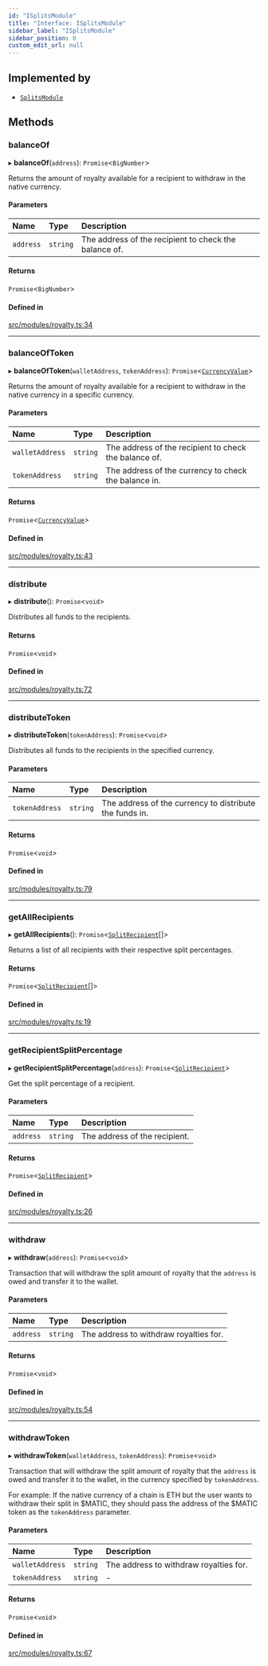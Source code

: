 ```yaml
---
id: "ISplitsModule"
title: "Interface: ISplitsModule"
sidebar_label: "ISplitsModule"
sidebar_position: 0
custom_edit_url: null
---
```


## Implemented by

- [`SplitsModule`](../classes/SplitsModule)

## Methods

### balanceOf

▸ **balanceOf**(`address`): `Promise`<`BigNumber`\>

Returns the amount of royalty available for a recipient
to withdraw in the native currency.

#### Parameters

| Name | Type | Description |
| :------ | :------ | :------ |
| `address` | `string` | The address of the recipient to check the balance of. |

#### Returns

`Promise`<`BigNumber`\>

#### Defined in

[src/modules/royalty.ts:34](https://github.com/PrasoonPratham/nftlabs-sdk-ts/blob/bd3e5c6/src/modules/royalty.ts#L34)

___

### balanceOfToken

▸ **balanceOfToken**(`walletAddress`, `tokenAddress`): `Promise`<[`CurrencyValue`](CurrencyValue)\>

Returns the amount of royalty available for a recipient
to withdraw in the native currency in a specific currency.

#### Parameters

| Name | Type | Description |
| :------ | :------ | :------ |
| `walletAddress` | `string` | The address of the recipient to check the balance of. |
| `tokenAddress` | `string` | The address of the currency to check the balance in. |

#### Returns

`Promise`<[`CurrencyValue`](CurrencyValue)\>

#### Defined in

[src/modules/royalty.ts:43](https://github.com/PrasoonPratham/nftlabs-sdk-ts/blob/bd3e5c6/src/modules/royalty.ts#L43)

___

### distribute

▸ **distribute**(): `Promise`<`void`\>

Distributes all funds to the recipients.

#### Returns

`Promise`<`void`\>

#### Defined in

[src/modules/royalty.ts:72](https://github.com/PrasoonPratham/nftlabs-sdk-ts/blob/bd3e5c6/src/modules/royalty.ts#L72)

___

### distributeToken

▸ **distributeToken**(`tokenAddress`): `Promise`<`void`\>

Distributes all funds to the recipients in the specified currency.

#### Parameters

| Name | Type | Description |
| :------ | :------ | :------ |
| `tokenAddress` | `string` | The address of the currency to distribute the funds in. |

#### Returns

`Promise`<`void`\>

#### Defined in

[src/modules/royalty.ts:79](https://github.com/PrasoonPratham/nftlabs-sdk-ts/blob/bd3e5c6/src/modules/royalty.ts#L79)

___

### getAllRecipients

▸ **getAllRecipients**(): `Promise`<[`SplitRecipient`](SplitRecipient)[]\>

Returns a list of all recipients with their
respective split percentages.

#### Returns

`Promise`<[`SplitRecipient`](SplitRecipient)[]\>

#### Defined in

[src/modules/royalty.ts:19](https://github.com/PrasoonPratham/nftlabs-sdk-ts/blob/bd3e5c6/src/modules/royalty.ts#L19)

___

### getRecipientSplitPercentage

▸ **getRecipientSplitPercentage**(`address`): `Promise`<[`SplitRecipient`](SplitRecipient)\>

Get the split percentage of a recipient.

#### Parameters

| Name | Type | Description |
| :------ | :------ | :------ |
| `address` | `string` | The address of the recipient. |

#### Returns

`Promise`<[`SplitRecipient`](SplitRecipient)\>

#### Defined in

[src/modules/royalty.ts:26](https://github.com/PrasoonPratham/nftlabs-sdk-ts/blob/bd3e5c6/src/modules/royalty.ts#L26)

___

### withdraw

▸ **withdraw**(`address`): `Promise`<`void`\>

Transaction that will withdraw the split amount of royalty that
the `address` is owed and transfer it to the wallet.

#### Parameters

| Name | Type | Description |
| :------ | :------ | :------ |
| `address` | `string` | The address to withdraw royalties for. |

#### Returns

`Promise`<`void`\>

#### Defined in

[src/modules/royalty.ts:54](https://github.com/PrasoonPratham/nftlabs-sdk-ts/blob/bd3e5c6/src/modules/royalty.ts#L54)

___

### withdrawToken

▸ **withdrawToken**(`walletAddress`, `tokenAddress`): `Promise`<`void`\>

Transaction that will withdraw the split amount of royalty that
the `address` is owed and transfer it to the wallet, in the
currency specified by `tokenAddress`.

For example: If the native currency of a chain is ETH but the user
wants to withdraw their split in $MATIC, they should pass
the address of the $MATIC token as the `tokenAddress` parameter.

#### Parameters

| Name | Type | Description |
| :------ | :------ | :------ |
| `walletAddress` | `string` | The address to withdraw royalties for. |
| `tokenAddress` | `string` | - |

#### Returns

`Promise`<`void`\>

#### Defined in

[src/modules/royalty.ts:67](https://github.com/PrasoonPratham/nftlabs-sdk-ts/blob/bd3e5c6/src/modules/royalty.ts#L67)
